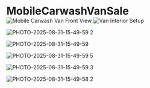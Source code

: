# MobileCarwashVanSale
<div class="van-photos">
  <img src="van-photo1.jpg" alt="Mobile Carwash Van Front View">
  <img src="van-photo2.jpg" alt="Van Interior Setup">
</div>
<!DOCTYPE html>
<html lang="en">
  
  ![PHOTO-2025-08-31-15-49-59 2](https://github.com/user-attachments/assets/9060898d-102d-482a-8697-0efdcb63bcd3)

![PHOTO-2025-08-31-15-49-59](https://github.com/user-attachments/assets/7f927dd5-78c7-4314-9b61-27a531145164)

![PHOTO-2025-08-31-15-49-59 5](https://github.com/user-attachments/assets/fcc15923-4b8a-4069-bc8e-d5da9f32076f)

  ![PHOTO-2025-08-31-15-49-59 3](https://github.com/user-attachments/assets/7695fe02-79de-4f0d-9c3c-4d3632a5607f)
  
![PHOTO-2025-08-31-15-49-58 2](https://github.com/user-attachments/assets/6b48ee4b-b7f3-476a-b928-0fac42719e33)




<head>
    <meta charset="UTF-8">
    <meta name="viewport" content="width=device-width, initial-scale=1.0">
    <title>🚐💨 MOBILE CARWASH VAN FOR SALE! Your Business Dreams START HERE!</title>
    <style>
        * {
            margin: 0;
            padding: 0;
            box-sizing: border-box;
        }

        body {
            font-family: 'Arial Black', Arial, sans-serif;
            background: linear-gradient(135deg, #667eea 0%, #764ba2 100%);
            overflow-x: hidden;
        }

        .hero-section {
            min-height: 100vh;
            background: linear-gradient(45deg, #FF6B6B, #4ECDC4, #45B7D1, #96CEB4);
            background-size: 400% 400%;
            animation: gradientShift 4s ease infinite;
            position: relative;
            display: flex;
            align-items: center;
            justify-content: center;
            text-align: center;
            color: white;
            padding: 2rem;
        }

        @keyframes gradientShift {
            0% { background-position: 0% 50%; }
            50% { background-position: 100% 50%; }
            100% { background-position: 0% 50%; }
        }

        .hero-content {
            max-width: 1200px;
            z-index: 2;
        }

        .main-title {
            font-family: 'Impact', 'Arial Black', sans-serif;
            font-size: clamp(3rem, 8vw, 8rem);
            font-weight: 900;
            margin-bottom: 1rem;
            color: #FFD700;
            text-transform: uppercase;
            letter-spacing: 0.15em;
            animation: breakingNewsFlash 4s ease-in-out infinite;
            position: relative;
            overflow: hidden;
            background: linear-gradient(90deg, 
                transparent 0%, 
                #FFD700 25%, 
                #FFA500 50%, 
                #FF6347 75%, 
                transparent 100%
            );
            background-size: 200% 100%;
            -webkit-background-clip: text;
            background-clip: text;
            -webkit-text-fill-color: transparent;
        }

        @keyframes breakingNewsFlash {
            0% { 
                transform: translateX(-100%);
                background-position: -200% 0;
            }
            25% {
                transform: translateX(0%);
                background-position: 0% 0;
            }
            75% {
                transform: translateX(0%);
                background-position: 200% 0;
            }
            100% {
                transform: translateX(100%);
                background-position: 400% 0;
            }
        }

        .subtitle {
            font-size: clamp(1.5rem, 4vw, 3rem);
            font-weight: bold;
            margin-bottom: 2rem;
            text-shadow: 2px 2px 4px rgba(0,0,0,0.5);
            animation: pulse 2s ease-in-out infinite;
        }

        @keyframes pulse {
            0% { transform: scale(1); }
            50% { transform: scale(1.05); }
            100% { transform: scale(1); }
        }

        .explosive-cta {
            background: linear-gradient(45deg, #FF1744, #FF5722);
            border: none;
            color: white;
            padding: 1.5rem 3rem;
            font-size: clamp(1.2rem, 3vw, 2rem);
            font-weight: 900;
            border-radius: 50px;
            cursor: pointer;
            transform: perspective(1px) translateZ(0);
            box-shadow: 0 8px 25px rgba(255, 23, 68, 0.4);
            transition: all 0.3s ease;
            text-transform: uppercase;
            letter-spacing: 0.1em;
            margin: 1rem;
            animation: glow 2s ease-in-out infinite alternate;
        }

        @keyframes glow {
            from { box-shadow: 0 8px 25px rgba(255, 23, 68, 0.4), 0 0 30px rgba(255, 23, 68, 0.2); }
            to { box-shadow: 0 12px 35px rgba(255, 23, 68, 0.8), 0 0 50px rgba(255, 23, 68, 0.5); }
        }

        .explosive-cta:hover {
            transform: translateY(-5px) scale(1.1);
            box-shadow: 0 15px 40px rgba(255, 23, 68, 0.7);
        }

        .features-section {
            background: linear-gradient(135deg, #1e3c72 0%, #2a5298 100%);
            padding: 4rem 2rem;
            color: white;
        }

        .features-container {
            max-width: 1200px;
            margin: 0 auto;
            display: grid;
            grid-template-columns: repeat(auto-fit, minmax(300px, 1fr));
            gap: 2rem;
        }

        .feature-card {
            background: rgba(255, 255, 255, 0.1);
            backdrop-filter: blur(10px);
            border-radius: 20px;
            padding: 2rem;
            text-align: center;
            border: 2px solid rgba(255, 255, 255, 0.2);
            transition: transform 0.3s ease, box-shadow 0.3s ease;
        }

        .feature-card:hover {
            transform: translateY(-10px) rotateY(5deg);
            box-shadow: 0 20px 40px rgba(0, 0, 0, 0.3);
        }

        .feature-icon {
            font-size: 4rem;
            margin-bottom: 1rem;
            animation: rotate 3s linear infinite;
        }

        @keyframes rotate {
            from { transform: rotate(0deg); }
            to { transform: rotate(360deg); }
        }

        .feature-title {
            font-size: 1.8rem;
            font-weight: 900;
            margin-bottom: 1rem;
            color: #FFD700;
            text-transform: uppercase;
        }

        .van-details {
            background: linear-gradient(45deg, #000000, #434343);
            color: white;
            padding: 4rem 2rem;
            position: relative;
            overflow: hidden;
        }

        .van-details::before {
            content: '';
            position: absolute;
            top: 0;
            left: 0;
            right: 0;
            bottom: 0;
            background: url('data:image/svg+xml,<svg xmlns="http://www.w3.org/2000/svg" viewBox="0 0 100 100"><defs><pattern id="sparkle" patternUnits="userSpaceOnUse" width="100" height="100"><circle cx="20" cy="20" r="2" fill="%23FFD700" opacity="0.5"><animate attributeName="opacity" values="0.5;1;0.5" dur="2s" repeatCount="indefinite"/></circle><circle cx="80" cy="40" r="1.5" fill="%23FF6347" opacity="0.3"><animate attributeName="opacity" values="0.3;0.8;0.3" dur="1.5s" repeatCount="indefinite"/></circle><circle cx="40" cy="80" r="1" fill="%234ECDC4" opacity="0.4"><animate attributeName="opacity" values="0.4;0.9;0.4" dur="1.8s" repeatCount="indefinite"/></circle></pattern></defs><rect width="100%" height="100%" fill="url(%23sparkle)"/></svg>') repeat;
            opacity: 0.1;
            animation: sparkle 10s linear infinite;
        }

        @keyframes sparkle {
            0% { transform: translateX(0) translateY(0); }
            100% { transform: translateX(100px) translateY(100px); }
        }

        .details-grid {
            max-width: 1000px;
            margin: 0 auto;
            display: grid;
            grid-template-columns: repeat(auto-fit, minmax(250px, 1fr));
            gap: 2rem;
            position: relative;
            z-index: 2;
        }

        .detail-item {
            background: linear-gradient(45deg, #FF6B6B, #4ECDC4);
            padding: 1.5rem;
            border-radius: 15px;
            text-align: center;
            font-weight: bold;
            transform: perspective(1px) translateZ(0);
            transition: all 0.3s ease;
            border: 3px solid transparent;
            background-clip: padding-box;
        }

        .detail-item:hover {
            transform: translateY(-8px) scale(1.05);
            box-shadow: 0 15px 30px rgba(0, 0, 0, 0.4);
        }

        .detail-label {
            font-size: 1rem;
            opacity: 0.8;
            text-transform: uppercase;
            letter-spacing: 0.1em;
        }

        .detail-value {
            font-size: 1.5rem;
            font-weight: 900;
            margin-top: 0.5rem;
            color: white;
            text-shadow: 2px 2px 4px rgba(0,0,0,0.5);
        }

        .profit-section {
            background: linear-gradient(135deg, #667eea 0%, #764ba2 100%);
            padding: 4rem 2rem;
            color: white;
            text-align: center;
        }

        .profit-title {
            font-size: clamp(2rem, 5vw, 4rem);
            font-weight: 900;
            margin-bottom: 2rem;
            text-transform: uppercase;
            text-shadow: 3px 3px 6px rgba(0,0,0,0.5);
            animation: wiggle 0.5s ease-in-out infinite alternate;
        }

        @keyframes wiggle {
            0% { transform: rotate(-1deg); }
            100% { transform: rotate(1deg); }
        }

        .contact-section {
            background: linear-gradient(45deg, #FF1744, #FF5722, #FF9800);
            background-size: 200% 200%;
            animation: gradientShift 3s ease infinite;
            padding: 4rem 2rem;
            color: white;
            text-align: center;
        }

        .contact-info {
            max-width: 800px;
            margin: 0 auto;
            background: rgba(0, 0, 0, 0.3);
            backdrop-filter: blur(10px);
            border-radius: 20px;
            padding: 3rem;
            border: 3px solid rgba(255, 255, 255, 0.3);
        }

        .contact-title {
            font-size: clamp(2rem, 4vw, 3rem);
            font-weight: 900;
            margin-bottom: 2rem;
            text-transform: uppercase;
            text-shadow: 2px 2px 4px rgba(0,0,0,0.7);
        }

        .contact-item {
            font-size: 1.3rem;
            margin: 1rem 0;
            font-weight: bold;
            background: rgba(255, 255, 255, 0.1);
            padding: 1rem;
            border-radius: 10px;
            transition: all 0.3s ease;
        }

        .contact-item:hover {
            background: rgba(255, 255, 255, 0.2);
            transform: scale(1.05);
        }

        .hours {
            font-size: 1.1rem;
            background: linear-gradient(45deg, #4CAF50, #8BC34A);
            padding: 1rem;
            border-radius: 15px;
            margin-top: 2rem;
            font-weight: bold;
        }

        .floating-elements {
            position: fixed;
            top: 0;
            left: 0;
            width: 100%;
            height: 100%;
            pointer-events: none;
            z-index: 1;
        }

        .floating-car {
            position: absolute;
            font-size: 2rem;
            animation: float 6s ease-in-out infinite;
            opacity: 0.3;
        }

        .floating-car:nth-child(1) {
            top: 10%;
            left: 10%;
            animation-delay: 0s;
        }

        .floating-car:nth-child(2) {
            top: 70%;
            right: 15%;
            animation-delay: 2s;
        }

        .floating-car:nth-child(3) {
            bottom: 20%;
            left: 20%;
            animation-delay: 4s;
        }

        @keyframes float {
            0%, 100% { transform: translateY(0px) rotate(0deg); }
            50% { transform: translateY(-20px) rotate(5deg); }
        }

        @media (max-width: 768px) {
            .hero-section {
                padding: 1rem;
            }
            
            .details-grid {
                grid-template-columns: 1fr;
            }
            
            .features-container {
                grid-template-columns: 1fr;
            }
        }
    </style>
</head>
<body>
    <div class="floating-elements">
        <div class="floating-car">🚐</div>
        <div class="floating-car">✨</div>
        <div class="floating-car">💎</div>
    </div>

    <section class="hero-section">
        <div class="hero-content">
            <h1 class="main-title">🚐 MOBILE CARWASH VAN 🚐</h1>
            <h2 class="subtitle">🔥 FOR SALE! YOUR BUSINESS EMPIRE STARTS HERE! 🔥</h2>
            <div class="price-banner">
                <div class="price-text">ONLY $4,200!</div>
                <div class="price-subtext">💥 INCREDIBLE VALUE! 💥</div>
            </div>
            <p style="font-size: clamp(1rem, 2.5vw, 1.5rem); font-weight: bold; margin-bottom: 2rem;">
                TURN THIS INCREDIBLE GMC VAN INTO YOUR MONEY-MAKING MACHINE!
            </p>
            <button class="explosive-cta" onclick="document.querySelector('.contact-section').scrollIntoView({behavior: 'smooth'})">
                💰 CALL NOW & GET RICH! 💰
            </button>
            <button class="explosive-cta" onclick="document.querySelector('.van-details').scrollIntoView({behavior: 'smooth'})">
                🔥 SEE THE DETAILS! 🔥
            </button>
        </div>
    </section>

    <section class="features-section">
        <div class="features-container">
            <div class="feature-card">
                <div class="feature-icon">🚿</div>
                <h3 class="feature-title">Quick Exterior</h3>
                <p>Lightning-fast exterior cleaning that will have cars sparkling in minutes! Maximum efficiency = Maximum profit!</p>
            </div>
            <div class="feature-card">
                <div class="feature-icon">✨</div>
                <h3 class="feature-title">Full Detailing</h3>
                <p>Complete interior sanitizing and thorough cleaning for ultimate vehicle care. Premium service = Premium prices!</p>
            </div>
            <div class="feature-card">
                <div class="feature-icon">💼</div>
                <h3 class="feature-title">Ultimate Convenience</h3>
                <p>Bring the car wash to YOUR customers! No overhead costs, pure profit potential!</p>
            </div>
        </div>
    </section>

    <section class="van-details">
        <h2 style="text-align: center; font-size: clamp(2rem, 4vw, 3rem); font-weight: 900; margin-bottom: 3rem; text-transform: uppercase; color: #FFD700;">
            🎯 VAN SPECIFICATIONS - READY FOR SUCCESS! 🎯
        </h2>
        <div class="details-grid">
            <div class="detail-item" style="background: linear-gradient(45deg, #4CAF50, #8BC34A); grid-column: 1 / -1; font-size: 1.5rem;">
                <div class="detail-label">💰 PRICE 💰</div>
                <div class="detail-value" style="font-size: 2.5rem; color: white; text-shadow: 3px 3px 6px rgba(0,0,0,0.7);">$4,200 ONLY!</div>
            </div>
            <div class="detail-item">
                <div class="detail-label">Make</div>
                <div class="detail-value">GMC 🏆</div>
            </div>
            <div class="detail-item">
                <div class="detail-label">Vehicle Type</div>
                <div class="detail-value">Van 🚐</div>
            </div>
            <div class="detail-item">
                <div class="detail-label">Mileage</div>
                <div class="detail-value">150,000 ⚡</div>
            </div>
            <div class="detail-item">
                <div class="detail-label">Transmission</div>
                <div class="detail-value">Automatic 🔄</div>
            </div>
            <div class="detail-item">
                <div class="detail-label">Color</div>
                <div class="detail-value">White ⚪</div>
            </div>
            <div class="detail-item">
                <div class="detail-label">Fuel Type</div>
                <div class="detail-value">Gasoline ⛽</div>
            </div>
            <div class="detail-item">
                <div class="detail-label">Condition</div>
                <div class="detail-value">EXCELLENT! 🌟</div>
            </div>
            <div class="detail-item">
                <div class="detail-label">Location</div>
                <div class="detail-value">Melbourne, FL 🏖️</div>
            </div>
        </div>
    </section>

    <section class="profit-section">
        <h2 class="profit-title">💸 MOBILE CARWASH = BIG PROFITS! 💸</h2>
        <div style="max-width: 800px; margin: 0 auto; font-size: clamp(1rem, 2vw, 1.3rem); line-height: 1.6;">
            <div style="background: rgba(255, 255, 255, 0.1); padding: 2rem; border-radius: 20px; margin-bottom: 2rem; border: 3px solid #FFD700;">
                <div style="font-size: clamp(2rem, 4vw, 3rem); font-weight: 900; color: #FFD700; text-align: center; margin-bottom: 1rem;">
                    💰 FOR ONLY $4,200! 💰
                </div>
                <div style="font-size: clamp(1.2rem, 2.5vw, 1.5rem); font-weight: bold; text-align: center;">
                    This van will pay for itself in WEEKS! 🚀
                </div>
            </div>
            <p style="margin-bottom: 2rem; font-weight: bold;">
                🚀 Mobile carwash businesses are INCREDIBLY LUCRATIVE! 🚀
            </p>
            <p style="margin-bottom: 2rem;">
                Having a TOP-NOTCH, efficiently run, dependable mobile detailing vehicle is 
                <span style="color: #FFD700; font-weight: 900; font-size: 1.2em;">ABSOLUTELY CRITICAL</span> 
                for your success!
            </p>
            <p style="font-weight: bold; font-size: 1.2em; color: #4ECDC4;">
                This van is your ticket to financial freedom! 💰
            </p>
        </div>
    </section>

    <section class="contact-section">
        <div class="contact-info">
            <h2 class="contact-title">🔥 CONTACT MERHI TODAY! 🔥</h2>
            <p style="font-size: 1.2rem; margin-bottom: 2rem; font-weight: bold;">
                DON'T WAIT! This opportunity won't last long!
            </p>
            
            <div class="contact-item">
                📞 Phone: <strong>561-644-4594</strong>
            </div>
            <div class="contact-item">
                📱 Alternative: <strong>561-365-7062</strong>
            </div>
            <div class="contact-item">
                📧 Email: <strong>mandahomes1@gmail.com</strong>
            </div>
            
            <div class="hours">
                🕐 <strong>AVAILABLE 7 DAYS A WEEK!</strong><br>
                Monday - Sunday: 8AM to 10PM
            </div>
            
            <div style="margin-top: 2rem; font-size: 1.1rem; font-weight: bold;">
                ⚡ CALL NOW! Your business empire is waiting! ⚡
            </div>
        </div>
    </section>

    <script>
        // Add some dynamic sparkle effects
        function createSparkle() {
            const sparkle = document.createElement('div');
            sparkle.innerHTML = '✨';
            sparkle.style.position = 'fixed';
            sparkle.style.left = Math.random() * window.innerWidth + 'px';
            sparkle.style.top = Math.random() * window.innerHeight + 'px';
            sparkle.style.fontSize = (Math.random() * 20 + 10) + 'px';
            sparkle.style.pointerEvents = 'none';
            sparkle.style.zIndex = '1000';
            sparkle.style.opacity = '0.7';
            sparkle.style.animation = 'sparkleFloat 3s ease-out forwards';
            
            document.body.appendChild(sparkle);
            
            setTimeout(() => {
                sparkle.remove();
            }, 3000);
        }
        
        // Add CSS for sparkle animation
        const style = document.createElement('style');
        style.textContent = `
            @keyframes sparkleFloat {
                0% { transform: translateY(0px) rotate(0deg); opacity: 0.7; }
                100% { transform: translateY(-100px) rotate(360deg); opacity: 0; }
            }
        `;
        document.head.appendChild(style);
        
        // Create sparkles periodically
        setInterval(createSparkle, 2000);
        
        // Add click effects to buttons
        document.querySelectorAll('.explosive-cta').forEach(button => {
            button.addEventListener('click', function(e) {
                // Create explosion effect
                for (let i = 0; i < 5; i++) {
                    setTimeout(() => createSparkle(), i * 100);
                }
            });
        });
    </script>
</body>
</html>
